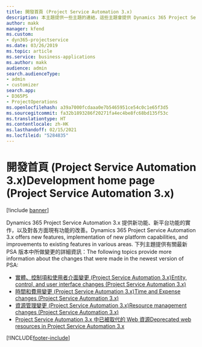 ```yaml
---
title: 開發首頁 (Project Service Automation 3.x)
description: 本主題提供一些主題的連結，這些主題會提供 Dynamics 365 Project Service Automation (PSA) 3.x 版的開發詳細資訊。
author: makk
manager: kfend
ms.custom:
- dyn365-projectservice
ms.date: 03/26/2019
ms.topic: article
ms.service: business-applications
ms.author: makk
audience: admin
search.audienceType:
- admin
- customizer
search.app:
- D365PS
- ProjectOperations
ms.openlocfilehash: a39a7000fcdaaa0e7b5465951ce54c0c1e65f3d5
ms.sourcegitcommit: fa32b1893286f20271fa4ec4be8fc68bd135f53c
ms.translationtype: HT
ms.contentlocale: zh-HK
ms.lasthandoff: 02/15/2021
ms.locfileid: "5284835"
---
```

# <a name="development-home-page-project-service-automation-3x"></a><span data-ttu-id="164f8-103">開發首頁 (Project Service Automation 3.x)</span><span class="sxs-lookup"><span data-stu-id="164f8-103">Development home page (Project Service Automation 3.x)</span></span>

[!include [banner](../../includes/psa-now-project-operations.md)]

<span data-ttu-id="164f8-104">Dynamics 365 Project Service Automation 3.x 提供新功能、新平台功能的實作，以及對各方面現有功能的改善。</span><span class="sxs-lookup"><span data-stu-id="164f8-104">Dynamics 365 Project Service Automation 3.x offers new features, implementation of new platform capabilities, and improvements to existing features in various areas.</span></span> <span data-ttu-id="164f8-105">下列主題提供有關最新 PSA 版本中所做變更的詳細資訊：</span><span class="sxs-lookup"><span data-stu-id="164f8-105">The following topics provide more information about the changes that were made in the newest version of PSA:</span></span>

- [<span data-ttu-id="164f8-106">實體、控制項和使用者介面變更 (Project Service Automation 3.x)</span><span class="sxs-lookup"><span data-stu-id="164f8-106">Entity, control, and user interface changes (Project Service Automation 3.x)</span></span>](../developer-guides/entity-changes-v3.x.md)
- [<span data-ttu-id="164f8-107">時間和費用變更 (Project Service Automation 3.x)</span><span class="sxs-lookup"><span data-stu-id="164f8-107">Time and Expense changes (Project Service Automation 3.x)</span></span>](../developer-guides/time-expense-changes-v3.x.md)
- [<span data-ttu-id="164f8-108">資源管理變更 (Project Service Automation 3.x)</span><span class="sxs-lookup"><span data-stu-id="164f8-108">Resource management changes (Project Service Automation 3.x)</span></span>](../developer-guides/resource-management-changes-v3.x.md)
- [<span data-ttu-id="164f8-109">Project Service Automation 3.x 中已被取代的 Web 資源</span><span class="sxs-lookup"><span data-stu-id="164f8-109">Deprecated web resources in Project Service Automation 3.x</span></span>](../developer-guides/web-resources-deprecated-v3.x.md)


[!INCLUDE[footer-include](../../includes/footer-banner.md)]